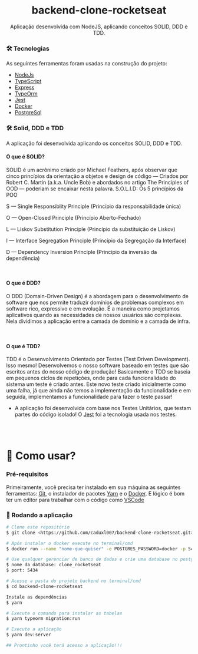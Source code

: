 <h1 align="center">backend-clone-rocketseat</h1>
<p align="center">Aplicação desenvolvida com NodeJS, aplicando conceitos SOLID, DDD e TDD.</p>


### 🛠 Tecnologias 

As seguintes ferramentas foram usadas na construção do projeto:

- [NodeJs](https://nodejs.org/en/)
- [TypeScript](https://www.typescriptlang.org/)
- [Express](https://expressjs.com/pt-br/) 
- [TypeOrm](https://typeorm.io/#/)
- [Jest](https://jestjs.io/) 
- [Docker](https://www.docker.com/)
- [PostgreSql](https://www.postgresql.org/)

 
### 🛠 Solid, DDD e TDD 

A aplicação foi desenvolvida aplicando os conceitos SOLID, DDD e TDD.

<h4>O que é SOLID?</h4>

SOLID é um acrônimo criado por Michael Feathers, após observar que cinco princípios da orientação a objetos e design de código — Criados por Robert C. Martin (a.k.a. Uncle Bob) e abordados no artigo The Principles of OOD — poderiam se encaixar nesta palavra.
S.O.L.I.D: Os 5 princípios da POO

S — Single Responsiblity Principle (Princípio da responsabilidade única)

O — Open-Closed Principle (Princípio Aberto-Fechado)

L — Liskov Substitution Principle (Princípio da substituição de Liskov)

I — Interface Segregation Principle (Princípio da Segregação da Interface)

D — Dependency Inversion Principle (Princípio da inversão da dependência)

<br>

<h4>O que é DDD? </h4>


O DDD (Domain-Driven Design) é a abordagem para o desenvolvimento de software que nos permite traduzir domínios de problemas complexos em software rico, expressivo e em evolução. É a maneira como projetamos aplicativos quando as necessidades de nossos usuários são complexas. Nela dividimos a aplicação entre a camada de domínio e a camada de infra.

<br>

<h4>O que é TDD?</h4>


TDD é o Desenvolvimento Orientado por Testes (Test Driven Development). Isso mesmo! Desenvolvemos o nosso software baseado em testes que são escritos antes do nosso código de produção! 
Basicamente o TDD se baseia em pequenos ciclos de repetições, onde para cada funcionalidade do sistema um teste é criado antes. Este novo teste criado inicialmente como uma falha, já que ainda não temos a implementação da funcionalidade e em seguida, implementamos a funcionalidade para fazer o teste passar!

* A aplicação foi desenvolvida com base nos Testes Unitários, que testam partes do código isolado! O [Jest](https://jestjs.io/) foi a tecnologia usada nos testes.
<br>
<br>


<h1>📱 Como usar?</h1>

### Pré-requisitos

Primeiramente, você precisa ter instalado em sua máquina as seguintes ferramentas:
[Git](https://git-scm.com), o instalador de pacotes [Yarn](https://yarnpkg.com/) e o [Docker](https://www.docker.com/). 
E lógico é bom ter um editor para trabalhar com o código como [VSCode](https://code.visualstudio.com/)

### 🎲 Rodando a aplicação

```bash
# Clone este repositório
$ git clone <https://github.com/caduxl007/backend-clone-rocketseat.git>

# Após instalar o docker execute no terminal/cmd
$ docker run --name "nome-que-quiser" -e POSTGRES_PASSWORD=docker -p 5434:5432 -d postgres

# Use qualquer gerenciar de banco de dados e crie uma database no postgres:
$ nome da database: clone_rocketseat
$ port: 5434

# Acesse a pasta do projeto backend no terminal/cmd
$ cd backend-clone-rocketseat

Instale as dependências
$ yarn

# Execute o comando para instalar as tabelas
$ yarn typeorm migration:run

# Execute a aplicação
$ yarn dev:server

## Prontinho você terá acesso a aplicação!!!
```
